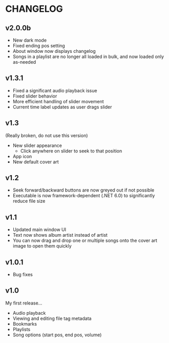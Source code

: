 # CHANGELOG
## v2.0.0b
- New dark mode
- Fixed ending pos setting
- About window now displays changelog
- Songs in a playlist are no longer all loaded in bulk, and now loaded only as-needed 

## v1.3.1
- Fixed a significant audio playback issue
- Fixed slider behavior
- More efficient handling of slider movement
- Current time label updates as user drags slider

## v1.3
(Really broken, do not use this version)
- New slider appearance
  - Click anywhere on slider to seek to that position
- App icon
- New default cover art

## v1.2
- Seek forward/backward buttons are now greyed out if not possible
- Executable is now framework-dependent (.NET 6.0) to significantly reduce file size

## v1.1
- Updated main window UI
- Text now shows album artist instead of artist
- You can now drag and drop one or multiple songs onto the cover art image to open them quickly

## v1.0.1
- Bug fixes

## v1.0
My first release...
- Audio playback
- Viewing and editing file tag metadata
- Bookmarks
- Playlists
- Song options (start pos, end pos, volume)

